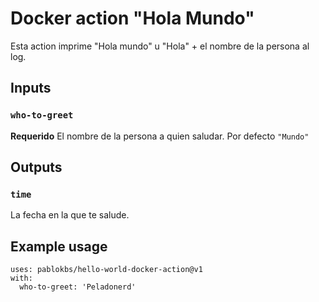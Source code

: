 # Docker action "Hola Mundo"

Esta action imprime "Hola mundo" u "Hola" + el nombre de la persona al log.

## Inputs

### `who-to-greet`

**Requerido** El nombre de la persona a quien saludar. Por defecto `"Mundo"`

## Outputs

### `time`

La fecha en la que te salude.

## Example usage

```
uses: pablokbs/hello-world-docker-action@v1
with:
  who-to-greet: 'Peladonerd'
```

